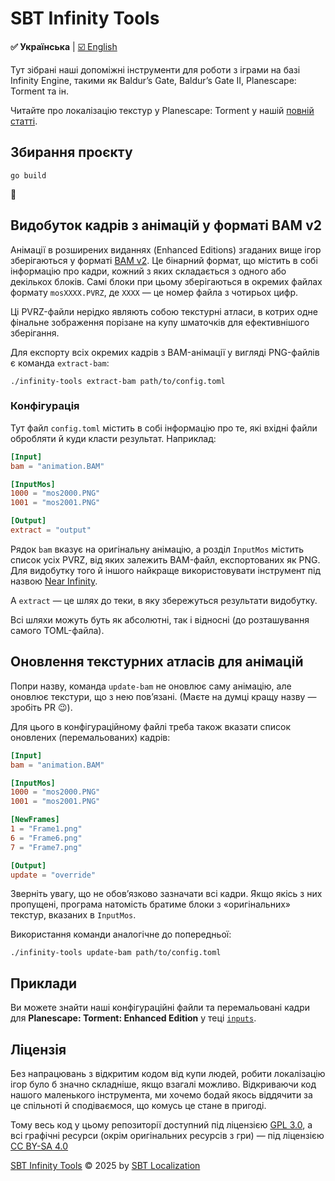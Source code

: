 <!--
SPDX-FileCopyrightText: © 2025 SBT Localization https://sbt.localization.com.ua
SPDX-FileContributor: Serhii Olendarenko <sergey.olendarenko@gmail.com>

SPDX-License-Identifier: GPL-3.0-only
-->

# SBT Infinity Tools

**✅ Українська** | [☑️ English](./README.en.md)

Тут зібрані наші допоміжні інструменти для роботи з іграми на базі Infinity Engine, такими як Baldur’s Gate, Baldur’s Gate II, Planescape: Torment та ін.

Читайте про локалізацію текстур у Planescape: Torment у нашій [повній статті](https://sbt.localization.com.ua/article/lokalizatsiia-tekstur-u-planescape-torment).

## Збирання проєкту

```
go build
```
🙂

## Видобуток кадрів з анімацій у форматі BAM v2

Анімації в розширених виданнях (Enhanced Editions) згаданих вище ігор зберігаються у форматі [BAM v2](https://gibberlings3.github.io/iesdp/file_formats/ie_formats/bam_v2.htm). Це бінарний формат, що містить в собі інформацію про кадри, кожний з яких складається з одного або декількох блоків. Самі блоки при цьому зберігаються в окремих файлах формату `mosXXXX.PVRZ`, де `XXXX` — це номер файла з чотирьох цифр.

Ці PVRZ-файли нерідко являють собою текстурні атласи, в котрих одне фінальне зображення порізане на купу шматочків для ефективнішого зберігання. 

Для експорту всіх окремих кадрів з BAM-анімації у вигляді PNG-файлів є команда `extract-bam`:
```
./infinity-tools extract-bam path/to/config.toml
```

### Конфігурація

Тут файл `config.toml` містить в собі інформацію про те, які вхідні файли обробляти й куди класти результат. Наприклад:
```toml
[Input]
bam = "animation.BAM"

[InputMos]
1000 = "mos2000.PNG"
1001 = "mos2001.PNG"

[Output]
extract = "output"
```
Рядок `bam` вказує на оригінальну анімацію, а розділ `InputMos` містить список усіх PVRZ, від яких залежить BAM-файл, експортованих як PNG. Для видобутку того й іншого найкраще використовувати інструмент під назвою [Near Infinity](https://github.com/NearInfinityBrowser/NearInfinity/wiki).

А `extract` — це шлях до теки, в яку збережуться результати видобутку.

Всі шляхи можуть буть як абсолютні, так і відносні (до розташування самого TOML-файла).

## Оновлення текстурних атласів для анімацій

Попри назву, команда `update-bam` не оновлює саму анімацію, але оновлює текстури, що з нею повʼязані. (Маєте на думці кращу назву — зробіть PR 😉).

Для цього в конфігураційному файлі треба також вказати список оновлених (перемальованих) кадрів:
```toml
[Input]
bam = "animation.BAM"

[InputMos]
1000 = "mos2000.PNG"
1001 = "mos2001.PNG"

[NewFrames]
1 = "Frame1.png"
6 = "Frame6.png"
7 = "Frame7.png"

[Output]
update = "override"
```

Зверніть увагу, що не обовʼязково зазначати всі кадри. Якщо якісь з них пропущені, програма натомість братиме блоки з «оригінальних» текстур, вказаних в `InputMos`.

Використання команди аналогічне до попередньої:
```
./infinity-tools update-bam path/to/config.toml
```

## Приклади

Ви можете знайти наші конфігураційні файли та перемальовані кадри для **Planescape: Torment: Enhanced Edition** у теці [`inputs`](./inputs/).

## Ліцензія

Без напрацювань з відкритим кодом від купи людей, робити локалізацію ігор було б значно складніше, якщо взагалі можливо. Відкриваючи код нашого маленького інструмента, ми хочемо бодай якось віддячити за це спільноті й сподіваємося, що комусь це стане в пригоді.

Тому весь код у цьому репозиторії доступний під ліцензією [GPL 3.0](./LICENSES/GPL-3.0-only.txt), а всі графічні ресурси (окрім оригінальних ресурсів з гри) — під ліцензією <a href="https://creativecommons.org/licenses/by-sa/4.0/">CC BY-SA 4.0</a><img src="https://mirrors.creativecommons.org/presskit/icons/cc.svg" alt="" style="max-width: 1em;max-height:1em;margin-left: .2em;"><img src="https://mirrors.creativecommons.org/presskit/icons/by.svg" alt="" style="max-width: 1em;max-height:1em;margin-left: .2em;"><img src="https://mirrors.creativecommons.org/presskit/icons/sa.svg" alt="" style="max-width: 1em;max-height:1em;margin-left: .2em;">

<a href="https://github.com/sbtlocalization/infinity-tools">SBT Infinity Tools</a> © 2025 by <a href="https://sbt.localization.com.ua">SBT Localization</a>
